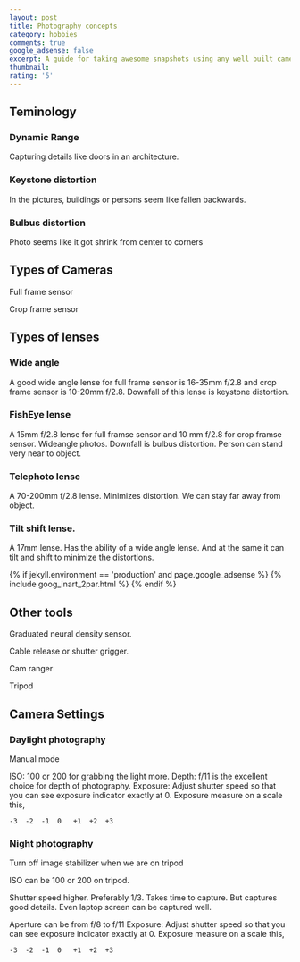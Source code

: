 ```yaml
---
layout: post
title: Photography concepts
category: hobbies
comments: true
google_adsense: false
excerpt: A guide for taking awesome snapshots using any well built camers by exploring all photography concepts and techniques.
thumbnail: 
rating: '5'
---
```

## Teminology
### Dynamic Range
Capturing details like doors in an architecture.
### Keystone distortion
In the pictures, buildings or persons seem like fallen backwards.
### Bulbus distortion
Photo seems like it got shrink from center to corners

## Types of Cameras
Full frame sensor

Crop frame sensor
## Types of lenses
### Wide angle
A good wide angle lense for full frame sensor is 16-35mm f/2.8 and crop frame sensor is 10-20mm f/2.8. Downfall of this lense is keystone distortion.
### FishEye lense
A 15mm f/2.8 lense for full framse sensor and 10 mm f/2.8 for crop framse sensor. Wideangle photos. Downfall is bulbus distortion. Person can stand very near to object.
### Telephoto lense
A 70-200mm f/2.8 lense. Minimizes distortion. We can stay far away from object.
### Tilt shift lense.
A 17mm lense. Has the ability of a wide angle lense. And at the same it can tilt and shift to minimize the distortions.
<!--after two or more paragraphs-->

  {% if jekyll.environment == 'production' and page.google_adsense %}
  {% include goog_inart_2par.html %}
  {% endif %}
## Other tools
Graduated neural density sensor.

Cable release or shutter grigger.

Cam ranger

Tripod
## Camera Settings
### Daylight photography
Manual mode

ISO: 100 or 200 for grabbing the light more.
Depth: f/11 is the excellent choice for depth of photography.
Exposure: Adjust shutter speed so that you can see exposure indicator exactly at 0. Exposure measure on a scale this,
```
-3	-2	-1	0	+1	+2	+3
```
### Night photography
Turn off image stabilizer when we are on tripod

ISO can be 100 or 200 on tripod.

Shutter speed higher. Preferably 1/3. Takes time to capture. But captures good details. Even laptop screen can be captured well.

Aperture can be from f/8 to f/11
Exposure: Adjust shutter speed so that you can see exposure indicator exactly at 0. Exposure measure on a scale this,
```
-3	-2	-1	0	+1	+2	+3
```
